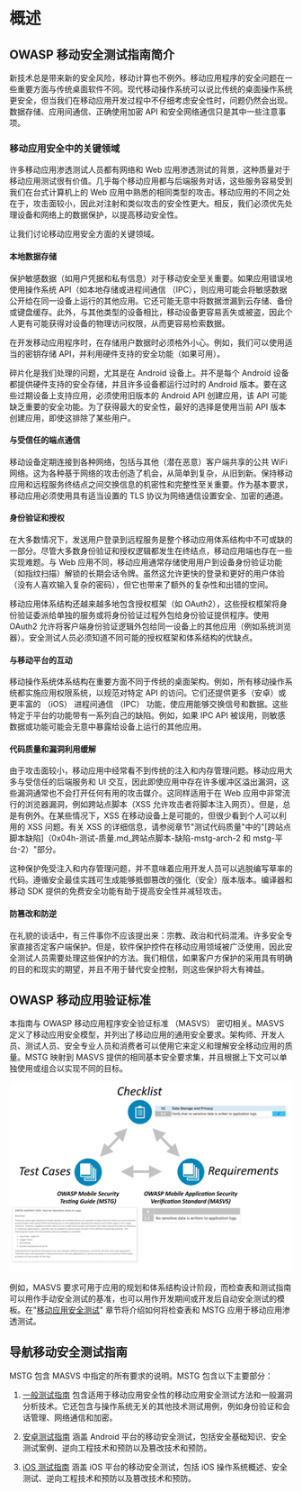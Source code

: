 # 概述

## OWASP 移动安全测试指南简介

新技术总是带来新的安全风险，移动计算也不例外。移动应用程序的安全问题在一些重要方面与传统桌面软件不同。现代移动操作系统可以说比传统的桌面操作系统更安全，但当我们在移动应用开发过程中不仔细考虑安全性时，问题仍然会出现。数据存储、应用间通信、正确使用加密 API 和安全网络通信只是其中一些注意事项。

### 移动应用安全中的关键领域

许多移动应用渗透测试人员都有网络和 Web 应用渗透测试的背景，这种质量对于移动应用测试很有价值。几乎每个移动应用都与后端服务对话，这些服务容易受到我们在台式计算机上的 Web 应用中熟悉的相同类型的攻击。移动应用的不同之处在于，攻击面较小，因此对注射和类似攻击的安全性更大。相反，我们必须优先处理设备和网络上的数据保护，以提高移动安全性。

让我们讨论移动应用安全方面的关键领域。

#### 本地数据存储

保护敏感数据（如用户凭据和私有信息）对于移动安全至关重要。如果应用错误地使用操作系统 API（如本地存储或进程间通信 （IPC），则应用可能会将敏感数据公开给在同一设备上运行的其他应用。它还可能无意中将数据泄漏到云存储、备份或键盘缓存。此外，与其他类型的设备相比，移动设备更容易丢失或被盗，因此个人更有可能获得对设备的物理访问权限，从而更容易检索数据。

在开发移动应用程序时，在存储用户数据时必须格外小心。例如，我们可以使用适当的密钥存储 API，并利用硬件支持的安全功能（如果可用）。

碎片化是我们处理的问题，尤其是在 Android 设备上。并不是每个 Android 设备都提供硬件支持的安全存储，并且许多设备都运行过时的 Android 版本。要在这些过期设备上支持应用，必须使用旧版本的 Android API 创建应用，该 API 可能缺乏重要的安全功能。为了获得最大的安全性，最好的选择是使用当前 API 版本创建应用，即使这排除了某些用户。

#### 与受信任的端点通信

移动设备定期连接到各种网络，包括与其他（潜在恶意）客户端共享的公共 WiFi 网络。这为各种基于网络的攻击创造了机会，从简单到复杂，从旧到新。保持移动应用和远程服务终结点之间交换信息的机密性和完整性至关重要。作为基本要求，移动应用必须使用具有适当设置的 TLS 协议为网络通信设置安全、加密的通道。

<div style="page-break-after: always;">
</div>

#### 身份验证和授权

在大多数情况下，发送用户登录到远程服务是整个移动应用体系结构中不可或缺的一部分。尽管大多数身份验证和授权逻辑都发生在终结点，移动应用端也存在一些实现难题。与 Web 应用不同，移动应用通常存储使用用户到设备身份验证功能（如指纹扫描）解锁的长期会话令牌。虽然这允许更快的登录和更好的用户体验（没有人喜欢输入复杂的密码），但它也带来了额外的复杂性和出错的空间。

移动应用体系结构还越来越多地包含授权框架（如 OAuth2），这些授权框架将身份验证委派给单独的服务或将身份验证过程外包给身份验证提供程序。使用 OAuth2 允许将客户端身份验证逻辑外包给同一设备上的其他应用（例如系统浏览器）。安全测试人员必须知道不同可能的授权框架和体系结构的优缺点。

#### 与移动平台的互动

移动操作系统体系结构在重要方面不同于传统的桌面架构。例如，所有移动操作系统都实施应用权限系统，以规范对特定 API 的访问。它们还提供更多（安卓）或更丰富的 （iOS） 进程间通信 （IPC） 功能，使应用能够交换信号和数据。这些特定于平台的功能带有一系列自己的缺陷。例如，如果 IPC API 被误用，则敏感数据或功能可能会无意中暴露给设备上运行的其他应用。

#### 代码质量和漏洞利用缓解

由于攻击面较小，移动应用中经常看不到传统的注入和内存管理问题。移动应用大多与受信任的后端服务和 UI 交互，因此即使应用中存在许多缓冲区溢出漏洞，这些漏洞通常也不会打开任何有用的攻击媒介。这同样适用于在 Web 应用中非常流行的浏览器漏洞，例如跨站点脚本（XSS 允许攻击者将脚本注入网页）。但是，总是有例外。在某些情况下，XSS 在移动设备上是可能的，但很少看到个人可以利用的 XSS 问题。有关 XSS 的详细信息，请参阅章节"测试代码质量"中的"[跨站点脚本缺陷]（0x04h-测试-质量.md_跨站点脚本-缺陷-mstg-arch-2 和 mstg-平台-2）"部分。

这种保护免受注入和内存管理问题，并不意味着应用开发人员可以逃脱编写草率的代码。遵循安全最佳实践可生成能够抵御篡改的强化（安全）版本版本。编译器和移动 SDK 提供的免费安全功能有助于提高安全性并减轻攻击。

#### 防篡改和防逆

在礼貌的谈话中，有三件事你不应该提出来：宗教、政治和代码混淆。许多安全专家直接否定客户端保护。但是，软件保护控件在移动应用领域被广泛使用，因此安全测试人员需要处理这些保护的方法。我们相信，如果客户方保护的采用具有明确的目的和现实的期望，并且不用于替代安全控制，则这些保护将大有裨益。

## OWASP 移动应用验证标准

本指南与 OWASP 移动应用程序安全验证标准 （MASVS） 密切相关。MASVS 定义了移动应用安全模型，并列出了移动应用的通用安全要求。架构师、开发人员、测试人员、安全专业人员和消费者可以使用它来定义和理解安全移动应用的质量。MSTG 映射到 MASVS 提供的相同基本安全要求集，并且根据上下文可以单独使用或组合以实现不同的目标。

![Document Overview](Images/Chapters/0x03/owasp-mobile-overview.jpg)

例如，MASVS 要求可用于应用的规划和体系结构设计阶段，而检查表和测试指南可以用作手动安全测试的基准，也可以用作开发期间或开发后自动安全测试的模板。在"[移动应用安全测试](0x04b-Mobile-App-Security-Testing.md)" 章节将介绍如何将检查表和 MSTG 应用于移动应用渗透测试。

## 导航移动安全测试指南

MSTG 包含 MASVS 中指定的所有要求的说明。MSTG 包含以下主要部分：

1. [一般测试指南](0x04a-Mobile-App-Taxonomy.md) 包含适用于移动应用安全性的移动应用安全测试方法和一般漏洞分析技术。它还包含与操作系统无关的其他技术测试用例，例如身份验证和会话管理、网络通信和加密。

2. [安卓测试指南](0x05a-Platform-Overview.md) 涵盖 Android 平台的移动安全测试，包括安全基础知识、安全测试案例、逆向工程技术和预防以及篡改技术和预防。

3. [iOS 测试指南](0x06a-Platform-Overview.md) 涵盖 iOS 平台的移动安全测试，包括 iOS 操作系统概述、安全测试、逆向工程技术和预防以及篡改技术和预防。
